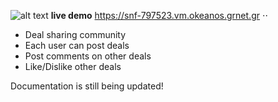 
![alt text](https://i.imgur.com/L5ysbkC.png "Logo")
  **live demo** https://snf-797523.vm.okeanos.grnet.gr ⋅⋅

* Deal sharing community
* Each user can post deals 
* Post comments on other deals
* Like/Dislike other deals

Documentation is still being updated!
